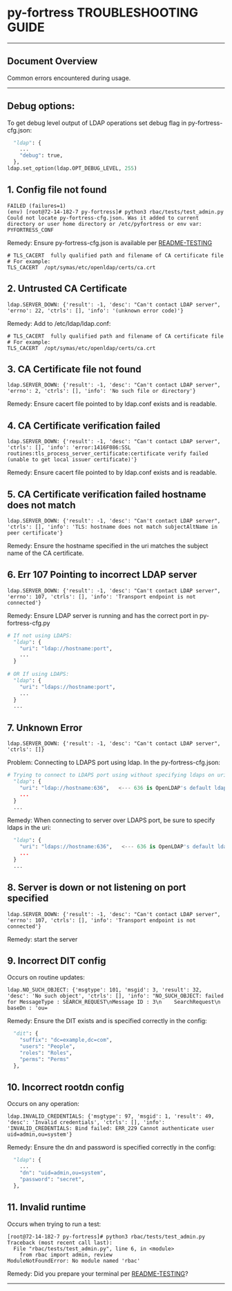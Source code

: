 # py-fortress TROUBLESHOOTING GUIDE
-------------------------------------------------------------------------------

## Document Overview

Common errors encountered during usage.
___________________________________________________________________________________
## Debug options:

To get debug level output of LDAP operations set debug flag in py-fortress-cfg.json:

```python
  "ldap": {
    ...
    "debug": true,
  },
ldap.set_option(ldap.OPT_DEBUG_LEVEL, 255)
```

## 1. Config file not found

```
FAILED (failures=1)
(env) [root@72-14-182-7 py-fortress]# python3 rbac/tests/test_admin.py
Could not locate py-fortress-cfg.json. Was it added to current directory or user home directory or /etc/pyfortress or env var: PYFORTRESS_CONF
```

Remedy: Ensure py-fortress-cfg.json is available per [README-TESTING](./README-TESTING.md)

```
# TLS_CACERT  fully qualified path and filename of CA certificate file
# For example:
TLS_CACERT  /opt/symas/etc/openldap/certs/ca.crt
```

## 2. Untrusted CA Certificate

```
ldap.SERVER_DOWN: {'result': -1, 'desc': "Can't contact LDAP server", 'errno': 22, 'ctrls': [], 'info': '(unknown error code)'}
```

Remedy: Add to /etc/ldap/ldap.conf:

```
# TLS_CACERT  fully qualified path and filename of CA certificate file
# For example:
TLS_CACERT  /opt/symas/etc/openldap/certs/ca.crt
```

## 3. CA Certificate file not found

```
ldap.SERVER_DOWN: {'result': -1, 'desc': "Can't contact LDAP server", 'errno': 2, 'ctrls': [], 'info': 'No such file or directory'}
```

Remedy: Ensure cacert file pointed to by ldap.conf exists and is readable.

## 4. CA Certificate verification failed

```
ldap.SERVER_DOWN: {'result': -1, 'desc': "Can't contact LDAP server", 'ctrls': [], 'info': 'error:1416F086:SSL routines:tls_process_server_certificate:certificate verify failed (unable to get local issuer certificate)'}
```

Remedy: Ensure cacert file pointed to by ldap.conf exists and is readable.

## 5. CA Certificate verification failed hostname does not match

```
ldap.SERVER_DOWN: {'result': -1, 'desc': "Can't contact LDAP server", 'ctrls': [], 'info': 'TLS: hostname does not match subjectAltName in peer certificate'}
```

Remedy: Ensure the hostname specified in the uri matches the subject name of the CA certificate.

## 6. Err 107 Pointing to incorrect LDAP server

```
ldap.SERVER_DOWN: {'result': -1, 'desc': "Can't contact LDAP server", 'errno': 107, 'ctrls': [], 'info': 'Transport endpoint is not connected'}
```

Remedy: Ensure LDAP server is running and has the correct port in py-fortress-cfg.py

```python
# If not using LDAPS:
  "ldap": {
    "uri": "ldap://hostname:port",
    ...
  }
  
# OR If using LDAPS:
  "ldap": {
    "uri": "ldaps://hostname:port",
    ...
  }  
  ...
```

## 7. Unknown Error

```
ldap.SERVER_DOWN: {'result': -1, 'desc': "Can't contact LDAP server", 'ctrls': []}
```

Problem: Connecting to LDAPS port using ldap.  In the py-fortress-cfg.json:

```python
# Trying to connect to LDAPS port using without specifying ldaps on uri:
  "ldap": {
    "uri": "ldap://hostname:636",   <--- 636 is OpenLDAP's default ldaps port
    ...
  }
  ...
```

Remedy: When connecting to server over LDAPS port, be sure to specify ldaps in the uri:

```python
  "ldap": {
    "uri": "ldaps://hostname:636",   <--- 636 is OpenLDAP's default ldaps port, so use ldaps in uri
    ...
  }
  ...
```

## 8. Server is down or not listening on port specified

```
ldap.SERVER_DOWN: {'result': -1, 'desc': "Can't contact LDAP server", 'errno': 107, 'ctrls': [], 'info': 'Transport endpoint is not connected'}
```

Remedy: start the server

## 9. Incorrect DIT config

Occurs on routine updates:

```
ldap.NO_SUCH_OBJECT: {'msgtype': 101, 'msgid': 3, 'result': 32, 'desc': 'No such object', 'ctrls': [], 'info': "NO_SUCH_OBJECT: failed for MessageType : SEARCH_REQUEST\nMessage ID : 3\n    SearchRequest\n        baseDn : 'ou=
```

Remedy: Ensure the DIT exists and is specified correctly in the config:

```python
  "dit": {
    "suffix": "dc=example,dc=com",
    "users": "People",
    "roles": "Roles",
    "perms": "Perms"
  },
```

## 10. Incorrect rootdn config

Occurs on any operation:

```
ldap.INVALID_CREDENTIALS: {'msgtype': 97, 'msgid': 1, 'result': 49, 'desc': 'Invalid credentials', 'ctrls': [], 'info': 'INVALID_CREDENTIALS: Bind failed: ERR_229 Cannot authenticate user uid=admin,ou=system'}
```

Remedy: Ensure the dn and password is specified correctly in the config:

```python
  "ldap": {
    ...
    "dn": "uid=admin,ou=system",
    "password": "secret",
  },
 ```

## 11. Invalid runtime

Occurs when trying to run a test:

```
[root@72-14-182-7 py-fortress]# python3 rbac/tests/test_admin.py
Traceback (most recent call last):
  File "rbac/tests/test_admin.py", line 6, in <module>
    from rbac import admin, review
ModuleNotFoundError: No module named 'rbac'
```

Remedy: Did you prepare your terminal per [README-TESTING](./README-TESTING.md)?

________________________________________________________________________________
